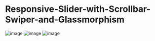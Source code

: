 # Responsive-Slider-with-Scrollbar-Swiper-and-Glassmorphism

![image](https://github.com/kunal7216/Responsive-Slider-with-Scrollbar-Swiper-and-Glassmorphism/assets/112888767/4cf7a223-cfe5-4103-9db8-9c2f933cf563)
![image](https://github.com/kunal7216/Responsive-Slider-with-Scrollbar-Swiper-and-Glassmorphism/assets/112888767/a7d38a82-47fd-4379-adb5-e3a7d0309419)
![image](https://github.com/kunal7216/Responsive-Slider-with-Scrollbar-Swiper-and-Glassmorphism/assets/112888767/ced539de-80a0-455c-b2a0-8a31bcbaaf23)
